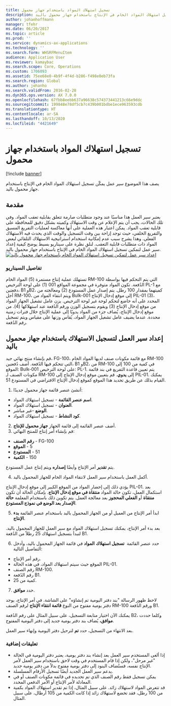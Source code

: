 ```yaml
---
title: تسجيل استهلاك المواد باستخدام جهاز محمول
description: يصف هذا الموضوع سير عمل يمكّن تسجيل استهلاك المواد الخام في الإنتاج باستخدام جهاز محمول باليد.
author: johanhoffmann
manager: tfehr
ms.date: 06/20/2017
ms.topic: article
ms.prod: ''
ms.service: dynamics-ax-applications
ms.technology: ''
ms.search.form: WHSRFMenuItem
audience: Application User
ms.reviewer: kamaybac
ms.search.scope: Core, Operations
ms.custom: 1706093
ms.assetid: 75ee68e0-4b9f-4f4d-b286-f498e0eb73fa
ms.search.region: Global
ms.author: johanho
ms.search.validFrom: 2016-02-28
ms.dyn365.ops.version: AX 7.0.0
ms.openlocfilehash: 67fbb8eebb637a96638c574373441213c66e9ddc
ms.sourcegitcommit: 199848e78df5cb7c439b001bdbe1ece963593cdb
ms.translationtype: HT
ms.contentlocale: ar-SA
ms.lasthandoff: 10/13/2020
ms.locfileid: "4421649"
---
```

# <a name="register-material-consumption-using-a-mobile-device"></a>تسجيل استهلاك المواد باستخدام جهاز محمول

[!include [banner](../includes/banner.md)]

يصف هذا الموضوع سير عمل يمكّن تسجيل استهلاك المواد الخام في الإنتاج باستخدام جهاز محمول باليد.

<a name="introduction"></a>مقدمة
------------

يعتبر سير العمل هذا مناسبًا عند وجود متطلبات صارمة تتعلق بقابلية تعقب المواد. وفي تلك الحالات، يجب أن يتم الإعلام عن وقت الاستهلاك وكميته بشكل دقيق للمحافظة على قابلية تعقب المواد. يمكن اعتبار هذه العملية على أنها معاكسة لعمليات التفريغ المسبق والتفريغ الخلفي، حيث توجد إزاحة بين وقت التسجيل والوقت الذي يحدث فيه الاستهلاك الفعلي. وهذا يشرح سبب عدم إمكانية استخدام استراتيجية الاستهلاك التلقائي لبعض المواد ذات متطلبات قابلية التعقب. لنلقِ نظرة على سيناريو بسيط يوضح كيفية إعداد سير عمل لتمكين تسجيل استهلاك المواد الخام في الإنتاج باستخدام جهاز محمول باليد. [![إعداد سير عمل لتمكين تسجيل استهلاك المواد الخام باستخدام جهاز محمول باليد](./media/scenario3.png)](./media/scenario3.png)

### <a name="scenario-details"></a>تفاصيل السيناريو

تستهلك عملية إنتاج مستمرة (5) المواد الخام RM-100 التي يتم التحكم فيها بواسطة الدُفعة. تكون المواد متوفرة في مجموعة المواقع 001 (1) على لوحة الترخيص PL-1 مع دفعتين، B1 وB2، كميتهما بمقدار 100 رطل. يتم إصدار عمل المستودع (2) ومعالجته من أجل RM-100، ويتم انتقاء المواد من Bulk-001 إلى موقع إدخال الإنتاج PIL-01 (3)، المحدد على أنه خاضع لتحكم لوحة غير لوحة الترخيص. يزن عامل تشغيل الجهاز المواد من موقع إدخال الإنتاج (3) ويقوم بتسجيل الوزن ورقم الدُفعة عند استهلاكها (4). من موقع إدخال الإنتاج، يُضاف جزء من المواد يدويًا إلى عملية الإنتاج خلال فترات زمنية محددة. عندما يضيف عامل تشغيل الجهاز المواد، يُقاس وزنها على مقياس ويتم تسجيل رقم الدُفعة.

## <a name="set-up-theworkflow-to-register-consumption-using-a-handheld-device"></a>إعداد سير العمل لتسجيل الاستهلاك باستخدام جهاز محمول باليد
قم بإنشاء منتج نهائي جيد، FG-100، مع قائمة مكونات صنف‬ لديها المواد الخام RM-100 التي تتحكم فيها الدُفعة. أضف دُفعتين، B1 وB2، من RM-100 في كمية من 100 إلى الموقع: Bulk-001 على لوحة الترخيص: PL-1. يتم تعيين قاعدة التفريغ في بند قائمة مكونات الصنف لـ RM-100 إلى **يدوي**. قم بتعيين موقع إدخال الإنتاج إلى PIL-01. يمكنك القيام بذلك عن طريق تحديد هذا الموقع كموقع إدخال الإنتاج الافتراضي في المستودع 51.

1.  أنشئ عنصر قائمة جهاز محمول جديدًا: 

-    **اسم عنصر القائمة** - تسجيل استهلاك المواد. 
-    **العنوان** - تسجيل استهلاك المواد. 
-    **الوضع** -غير مباشر. 
-    **كود النشاط** - تسجيل استهلاك المواد.

2.  أضف عنصر القائمة إلى قائمة الجهاز **جهاز محمول للإنتاج**.
3.  قم بإنشاء أمر إنتاج للمنتج النهائي‬: 

-    **رقم الصنف** - FG-100 
-    **الموقع‏‎** - 5 
-    **المستودع‏‎** - 51 
-    **الكمية‏‎** - 150

يتم **تقدير** أمر الإنتاج وأيضًا **إصداره** ويتم إنتاج عمل المستودع.

4.  أكمل العمل باستخدام سير العمل لانتقاء المواد الخام للجهاز المحمول باليد.

يؤدي ذلك إلى إحضار المواد من الموقع الكبير إلى موقع إدخال الإنتاج PIL-01. بعد استكمال العمل، تكون حالة المواد **منتقاة في موقع إدخال الإنتاج**. بإمكان الحالة أن تكون **منتقاة** أو **الفعلي المحجوز** بعد معالجة العمل. يتم تكوين ذلك باستخدام المعلمة **حالة الإصدار بعد الوضع في نموذج المستودع**.

5.  ابدأ أمر الإنتاج من العميل أو من الجهاز المحمول باليد باستخدام عنصر القائمة **بدء الإنتاج**.

بعد بدء أمر الإنتاج، يمكنك تسجيل استهلاك المواد مع سير العمل للجهاز المحمول باليد. لنبدأ بتسجيل استهلاك 25 رطلاً من الدُفعة B1.

6.  حدد عنصر القائمة  **تسجيل استهلاك** **المواد** في قائمة الجهاز المحمول باليد، وأدخل التفاصيل التالية: 

-    رقم أمر الإنتاج. 
-    الموقع حيث سيتم استهلاك المواد، في هذه الحالة PIL-01. 
-    رقم الصنف RM-100. 
-    رقم الدُفعة B1. 
-    كمية من 25.

7.  حدد **موافق**.

لاحظ ظهور الرسالة "بند دفتر اليومية تم إنشاؤه" على الشاشة. في أمر الإنتاج، يوجد دفتر يومية مفتوح من النوع **قائمة انتقاء الإنتاج‬** لرقم الصنف RM-100 ورقم الدُفعة B1. 

يمكنك الآن اختيار متابعة التسجيل، على سبيل المثال على رقم الدُفعة B2، وكلما حددت **موافق،** يُضاف بند دفتر يومية جديد إلى دفتر اليومية المفتوح. 

بعد الانتهاء من التسجيل، حدد **تم** لترحيل دفتر اليومية وإنهاء سير العمل.

### <a name="additional-comments"></a>تعليقات إضافية 

-   إذا ألغى المستخدم سير العمل بعد إنشاء بند دفتر يومية، يعتبر دفتر اليومية في الحالة "غير مرحل"، ولكن إذا قام المستخدم في وقت لاحق باستخدام سير العمل لأمر الإنتاج نفسه، فستُضاف البنود إلى دفتر يومية مفتوح بدلاً من دفتر يومية جديد.
-   يدعم سير العمل الجديد أيضًا تسجيل الأرقام المسلسلة.
-   يمكن تسجيل فقط رقم الصنف الذي تم تحديده في قائمة مكونات الصنف أو في المعادلة لأمر الإنتاج أو الأمر الدفعي المحدد.
-   قد تتعرض المواد لاستهلاك زائد. على سبيل المثال، إذا تم تقدير استهلاك المواد بكمية من 100 رطل، فقد تخضع لاستهلاك زائد إذا كانت الكمية من 105 أرطال، على سبيل المثال.


